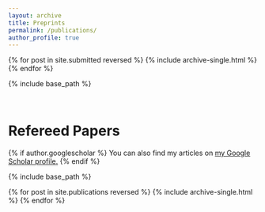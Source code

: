 ```yaml
---
layout: archive
title: Preprints
permalink: /publications/
author_profile: true
---
```


{% for post in site.submitted reversed %}
  {% include archive-single.html %}
{% endfor %}

{% include base_path %}

<br>

Refereed Papers
======

{% if author.googlescholar %}
  You can also find my articles on <u><a href="{{author.googlescholar}}">my Google Scholar profile</a>.</u>
{% endif %}

{% include base_path %}

{% for post in site.publications reversed %}
  {% include archive-single.html %}
{% endfor %}
